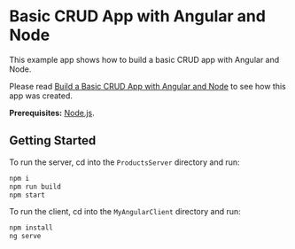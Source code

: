 # Basic CRUD App with Angular and Node

This example app shows how to build a basic CRUD app with Angular and Node.

Please read [Build a Basic CRUD App with Angular and Node](https://developer.okta.com/blog/2018/10/30/basic-crud-angular-and-node) to see how this app was created.

**Prerequisites:** [Node.js](https://nodejs.org/).

## Getting Started

To run the server, cd into the `ProductsServer` directory and run:

```bash
npm i
npm run build
npm start
```

To run the client, cd into the `MyAngularClient` directory and run:

```bash
npm install
ng serve
```
